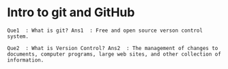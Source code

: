 # Intro to git and GitHub

`
Que1  : What is git?
Ans1  : Free and open source verson control system.
`

`
Que2  : What is Version Control?
Ans2  : The management of changes to documents, computer programs, large web sites, and other collection of information.
`
